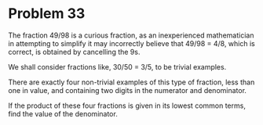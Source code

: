 Problem 33
==========

The fraction 49/98 is a curious fraction, as an inexperienced mathematician in attempting to simplify it may incorrectly believe that 49/98 = 4/8, which is correct, is obtained by cancelling the 9s.
 
We shall consider fractions like, 30/50 = 3/5, to be trivial examples.
 
There are exactly four non-trivial examples of this type of fraction, less than one in value, and containing two digits in the numerator and denominator.
 
If the product of these four fractions is given in its lowest common terms, find the value of the denominator.
